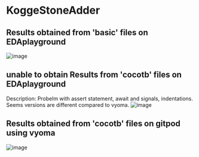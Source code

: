 # KoggeStoneAdder
## Results obtained from 'basic' files on EDAplayground
![image](https://user-images.githubusercontent.com/16399079/187176209-181bb25d-6afe-4399-9292-d5525d284815.png)

## unable to obtain Results from 'cocotb' files on EDAplayground 
Description: Probelm with assert statement, await and signals, indentations. Seems versions are different compared to vyoma.
![image](https://user-images.githubusercontent.com/16399079/187375511-d50f57fa-bf0b-4ff8-a90f-b337c8486551.png)

## Results obtained from 'cocotb' files on gitpod using vyoma
![image](https://user-images.githubusercontent.com/16399079/187376191-099bde0c-c951-450e-a7e7-27ff7948a734.png)


